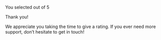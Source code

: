   You selected <!-- Add rating here --> out of 5

  Thank you!

  We appreciate you taking the time to give a rating. If you ever need more support, 
  don’t hesitate to get in touch!
